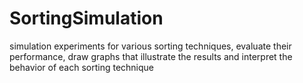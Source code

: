 # SortingSimulation
simulation experiments for various sorting techniques,  evaluate their performance, draw graphs that illustrate the results and interpret the behavior of each sorting technique
